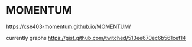 # MOMENTUM
https://cse403-momentum.github.io/MOMENTUM/

currently graphs https://gist.github.com/twitched/513ee670ec6b561cef14
